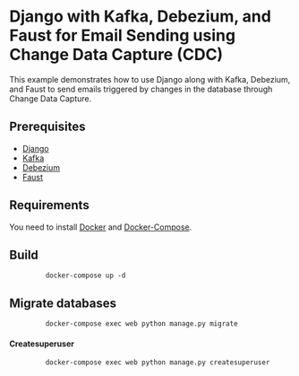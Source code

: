#  Django with Kafka, Debezium, and Faust for Email Sending using Change Data Capture (CDC)


This example demonstrates how to use Django along with Kafka, Debezium, and Faust to send emails triggered by changes in the database through Change Data Capture. 


## Prerequisites
- [Django](https://www.djangoproject.com/)
- [Kafka](https://kafka.apache.org/)
- [Debezium](https://debezium.io/)
- [Faust](https://faust.readthedocs.io/)
  
 
    
## Requirements
You need to install [Docker](https://www.docker.com/)
 and [Docker-Compose](https://docs.docker.com/compose/).

## Build

             docker-compose up -d 
## Migrate databases

             docker-compose exec web python manage.py migrate
#### Createsuperuser

             docker-compose exec web python manage.py createsuperuser
